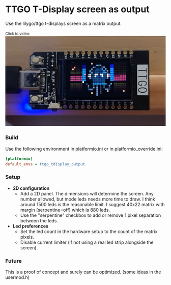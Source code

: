 # TTGO T-Display screen as output

Use the lilygo/ttgo t-displays screen as a matrix output.

<small>Click to video:</small>
[![Click to video](whatitlookslike.jpg)](https://youtu.be/giMm4g4p5ZQ)

### Build

Use the following environment in platformio.ini or in platformio_override.ini:

```ini
[platformio]
default_envs = ttgo_tdisplay_output
```

### Setup

- **2D configuration**
  - Add a 2D panel. The dimensions will determine the screen. Any number allowed, but mode leds needs more time to draw. I think around 1500 leds is the reasonable limit. I suggest 40x22 matrix with margin (serpentine=off) which is 880 leds.
  - Use the "serpentine" checkbox to add or remove 1 pixel separation between the leds.
- **Led preferences**
  - Set the led count in the hardware setup to the count of the matrix pixels.
  - Disable current limiter (if not using a real led strip alongside the screen)

### Future

This is a proof of concept and surely can be optimized. (some ideas in the usermod.h)